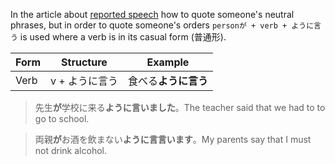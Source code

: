 In the article about [reported speech](164) how to quote someone's neutral phrases, but in order to quote someone's orders `personが + verb + ように言う` is used where a verb is in its casual form (普通形).

|Form|Structure|Example|
|-|-|-|
|Verb|v + ように言う|食べる**ように言う**|

>先生**が**学校に来る**ように言いました**。The teacher said that we had to to go to school.

>両親**が**お酒を飲まない**ように言言います**。My parents say that I must not drink alcohol.